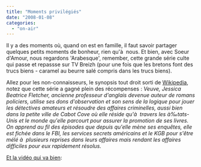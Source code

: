 ```yaml
---
title: "Moments privilégiés"
date: "2008-01-08"
categories: 
  - "on-air"
---
```


Il y a des moments où, quand on est en famille, il faut savoir partager quelques petits moments de bonheur, rien qu'à  nous. Et bien, avec Soeur d'Amour, nous regardons 'Arabesque', remember, cette grande série culte qui passe et repassse sur TV Breizh (pour une fois que les bretons font des trucs biens - caramel au beurre salé compris dans les trucs biens).

Allez pour les non-connaisseurs, le synopsis tout droit sorti de [Wikipedia](http://fr.wikipedia.org/wiki/Arabesque_(s%C3%A9rie_t%C3%A9l%C3%A9vis%C3%A9e)), notez que cette série a gagné plein des récompenses : _Veuve, Jessica Beatrice Fletcher, ancienne professeur d'anglais devenue auteur de romans policiers, utilise ses dons d'observation et son sens de la logique pour jouer les détectives amateurs et résoudre des affaires criminelles, aussi bien dans la petite ville de Cabot Cove où elle réside qu'à  travers les à‰tats-Unis et le monde qu'elle parcourt pour assurer la promotion de ses livres. On apprend au fil des épisodes que depuis qu'elle mène ses enquêtes, elle est fichée dans le FBI, les services secrets américains et le KGB pour s'être mélé à  plusieurs reprises dans leurs affaires mais rendant les affaires difficiles pour eux rapidement résolus._

[Et la vidéo qui va bien](http://www.dailymotion.com/videos/relevance/search/arabesque/1):
